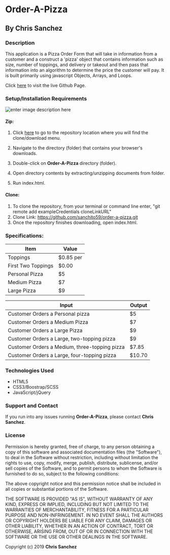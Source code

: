 # Order-A-Pizza

## By **Chris Sanchez**

### Description

This application is a Pizza Order Form that will take in information from a customer and a construct a 'pizza' object that contains information such as size, number of toppings, and delivery or takeout and then pass that information into an algorithm to determine the price the customer will pay. It is built primarily using javascript Objects, Arrays, and Loops.

Click [here](https://sanchito59.github.io/order-a-pizza/) to visit the live Github Page.

### Setup/Installation Requirements

![enter image description here](https://i.imgur.com/UStodOA.jpg "read")

#### Zip:

1. Click [here](https://github.com/sanchito59/order-a-pizza) to go to the repository location where you will find the clone/download menu.

 2. Navigate to the directory (folder) that contains your browser's downloads.
 3. Double-click on **Order-A-Pizza** directory (folder).
 4. Open directory contents by extracting/unzipping documents from folder.
 5. Run index.html.

#### Clone: 

 1. To clone the repository, from your terminal or command line enter, "git remote add exampleCredentials cloneLinkURL"
 2. Clone Link: https://github.com/sanchito59/order-a-pizza.git
 3. Once the repository finishes downloading, open index.html.

### Specifications:

|Item| Value  |
|---|---|
|Toppings|$0.85 per|
|First Two Toppings|$0.00|
|Personal Pizza|$5|
|Medium Pizza|$7|
|Large Pizza|$9|

|Input|Output|
|---|---|
|Customer Orders a Personal pizza|$5|
|Customer Orders a Medium Pizza|$7|
|Customer Orders a Large Pizza|$9|
|Customer Orders a Large, two-topping pizza|$9|
|Customer Orders a Medium, three-topping pizza|$7.85|
|Customer Orders a Large, four-topping pizza|$10.70|

### Technologies Used

- HTML5
- CSS3/Boostrap/SCSS
- JavaScript/jQuery

### Support and Contact

If you run into any issues running **Order-A-Pizza**, please contact **Chris Sanchez**.

### License

Permission is hereby granted, free of charge, to any person obtaining a copy of this software and associated documentation files (the "Software"), to deal in the Software without restriction, including without limitation the rights to use, copy, modify, merge, publish, distribute, sublicense, and/or sell copies of the Software, and to permit persons to whom the Software is furnished to do so, subject to the following conditions:

The above copyright notice and this permission notice shall be included in all copies or substantial portions of the Software.

THE SOFTWARE IS PROVIDED "AS IS", WITHOUT WARRANTY OF ANY KIND, EXPRESS OR IMPLIED, INCLUDING BUT NOT LIMITED TO THE WARRANTIES OF MERCHANTABILITY, FITNESS FOR A PARTICULAR PURPOSE AND NON-INFRINGEMENT. IN NO EVENT SHALL THE AUTHORS OR COPYRIGHT HOLDERS BE LIABLE FOR ANY CLAIM, DAMAGES OR OTHER LIABILITY, WHETHER IN AN ACTION OF CONTRACT, TORT OR OTHERWISE, ARISING FROM, OUT OF OR IN CONNECTION WITH THE SOFTWARE OR THE USE OR OTHER DEALINGS IN THE SOFTWARE.

Copyright (c) 2019 **Chris Sanchez**